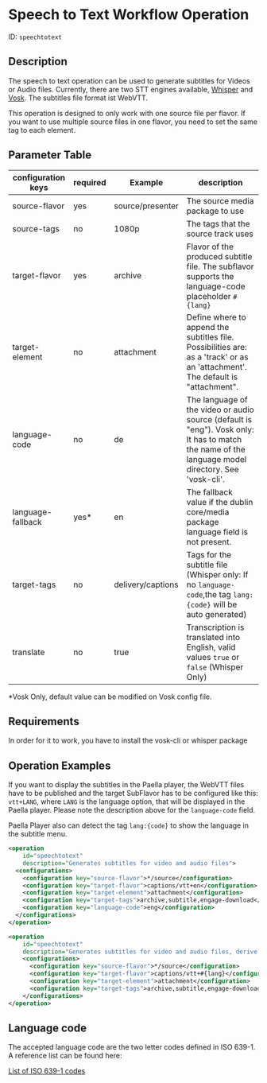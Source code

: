 Speech to Text Workflow Operation
==============================

ID: `speechtotext`

Description
-----------

The speech to text operation can be used to generate subtitles for Videos or Audio files. Currently, there are two STT
engines available, [Whisper](../modules/transcription.modules/whisper.md) and 
[Vosk](../modules/transcription.modules/vosk.md). The subtitles file format ist WebVTT.

This operation is designed to only work with one source file per flavor. If you want to use multiple source files in one
flavor, you need to set the same tag to each element.

Parameter Table
---------------

| configuration keys | required | Example           | description                                                                                                                                        |
|--------------------|----------|-------------------|----------------------------------------------------------------------------------------------------------------------------------------------------|
| source-flavor      | yes      | source/presenter  | The source media package to use                                                                                                                    |
| source-tags        | no       | 1080p             | The tags that the source track uses                                                                                                                   |
| target-flavor      | yes      | archive           | Flavor of the produced subtitle file. The subflavor supports the language-code placeholder `#{lang}`                                               |
| target-element     | no       | attachment        | Define where to append the subtitles file. Possibilities are: as a 'track' or as an 'attachment'. The default is "attachment".                     |
| language-code      | no       | de                | The language of the video or audio source (default is "eng"). Vosk only: It has to match the name of the language model directory. See 'vosk-cli'. |
| language-fallback  | yes*     | en                | The fallback value if the dublin core/media package language field is not present.                                                                 |
| target-tags        | no       | delivery/captions | Tags for the subtitle file (Whisper only: If no `language-code`,the tag `lang:{code}` will be auto generated)                                      |
 | translate          | no       | true              | Transcription is translated into English, valid values `true` or `false` (Whisper Only)                                                            |

 *Vosk Only, default value can be modified on Vosk config file.

Requirements
------------

In order for it to work, you have to install the vosk-cli or whisper package


Operation Examples
------------------

If you want to display the subtitles in the Paella player, the WebVTT files have to be published and
the target SubFlavor has to be configured like this: `vtt+LANG`, where `LANG` is
the language option, that will be displayed in the Paella player. Please note the description above
for the `language-code` field.

Paella Player also can detect the tag `lang:{code}` to show the language in the subtitle menu.

```XML
<operation
    id="speechtotext"
    description="Generates subtitles for video and audio files">
  <configurations>
    <configuration key="source-flavor">*/source</configuration>
    <configuration key="target-flavor">captions/vtt+en</configuration>
    <configuration key="target-element">attachment</configuration>
    <configuration key="target-tags">archive,subtitle,engage-download</configuration>
    <configuration key="language-code">eng</configuration>
  </configurations>
</operation>
```

```XML
<operation
    id="speechtotext"
    description="Generates subtitles for video and audio files, derive language-code from metadata">
    <configurations>
      <configuration key="source-flavor">*/source</configuration>
      <configuration key="target-flavor">captions/vtt+#{lang}</configuration>
      <configuration key="target-element">attachment</configuration>
      <configuration key="target-tags">archive,subtitle,engage-download</configuration>
    </configurations>
</operation>
```

Language code
-------------------------

The accepted language code are the two letter codes defined in ISO 639-1. A reference list can be found here:

[List of ISO 639-1 codes](https://en.wikipedia.org/wiki/List_of_ISO_639-1_codes)